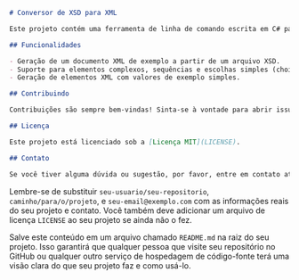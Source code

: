 ```markdown
# Conversor de XSD para XML

Este projeto contém uma ferramenta de linha de comando escrita em C# para .NET Core que converte arquivos de definição de esquema XML (XSD) em documentos XML de exemplo.

## Funcionalidades

- Geração de um documento XML de exemplo a partir de um arquivo XSD.
- Suporte para elementos complexos, sequências e escolhas simples (choice).
- Geração de elementos XML com valores de exemplo simples.

## Contribuindo

Contribuições são sempre bem-vindas! Sinta-se à vontade para abrir issues ou enviar pull requests.

## Licença

Este projeto está licenciado sob a [Licença MIT](LICENSE).

## Contato

Se você tiver alguma dúvida ou sugestão, por favor, entre em contato através de [seu-email@exemplo.com](mailto:seu-email@exemplo.com).
```

Lembre-se de substituir `seu-usuario/seu-repositorio`, `caminho/para/o/projeto`, e `seu-email@exemplo.com` com as informações reais do seu projeto e contato. Você também deve adicionar um arquivo de licença `LICENSE` ao seu projeto se ainda não o fez.

Salve este conteúdo em um arquivo chamado `README.md` na raiz do seu projeto. Isso garantirá que qualquer pessoa que visite seu repositório no GitHub ou qualquer outro serviço de hospedagem de código-fonte terá uma visão clara do que seu projeto faz e como usá-lo.

